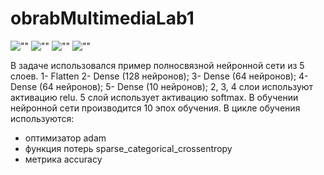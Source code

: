 # obrabMultimediaLab1
![""](https://i.ibb.co/MG0V4rs/Vj-XIMZqpj6-Q.jpg)
![""](https://i.ibb.co/3rNSCdt/De-Cpm-PGg-Se0.jpg)
![""](https://i.ibb.co/PrQp3db/Llnej-Lbsq-VA.jpg)
![""](https://i.ibb.co/cb6QwX0/3d-J4k6-RYDz-U.jpg)


В задаче использовался пример полносвязной нейронной сети из 5 слоев. 
1- Flatten
2- Dense (128 нейронов);
3- Dense (64 нейронов);
4- Dense (64 нейронов);
5- Dense (10 нейронов);
2, 3, 4 слои используют активацию relu.
5 слой использует активацию softmax.
В обучении нейронной сети производится 10 эпох обучения.
В цикле обучения используются:
- оптимизатор adam
- функция потерь sparse_categorical_crossentropy
- метрика accuracy
